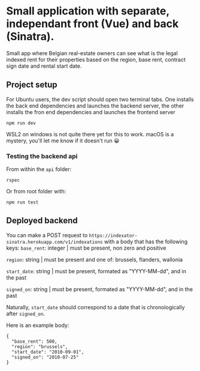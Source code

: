 # Small application with separate, independant front (Vue) and back (Sinatra).
Small app where Belgian real-estate owners can see what is the legal indexed rent for their properties based on the region, base rent, contract sign date and rental start date.

## Project setup
For Ubuntu users, the dev script should open two terminal tabs. One installs the back end dependencies and launches the backend server, the other installs the fron end dependencies and launches the frontend server
```
npm run dev
```
WSL2 on windows is not quite there yet for this to work. macOS is a mystery, you'll let me know if it doesn't run 😀

### Testing the backend api
From within the `api` folder:
```
rspec
```

Or from root folder with:
```
npm run test
```

## Deployed backend
You can make a POST request to `https://indexator-sinatra.herokuapp.com/v1/indexations` with a body that has the following keys:
`base_rent`: integer | must be present, non zero and positive

`region`: string | must be present and one of: brussels, flanders, wallonia

`start_date`: string | must be present, formated as "YYYY-MM-dd", and in the past

`signed_on`: string | must be present, formated as "YYYY-MM-dd", and in the past

Naturally, `start_date` should correspond to a date that is chronologically after `signed_on`.

Here is an example body:
```
{
  "base_rent": 500,
  "region": "brussels",
  "start_date": "2010-09-01",
  "signed_on": "2010-07-25"
}
```
